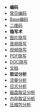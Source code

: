 - **编码**
- [常见编码]()
- [Base编码](Misc/Encode/Base)
- [二维码](Misc/Encode/barcode)
- **隐写术**
- [图片隐写](Misc/Steganography/image)
- [音频隐写](Misc/Steganography/)
- [视频隐写](Misc/Steganography/)
- [PDF隐写](Misc/Steganography/)
- [DOC隐写](Misc/Steganography/)
- [文档](Misc/Steganography/)
- **取证分析**
- [流量分析](Misc/Forensic/Network-Analysis.md)
- [日志分析]()
- [磁盘取证分析]()
- [内存取证分析]()
- [压缩包分析](Misc/Forensic/compressed-archive.md)
